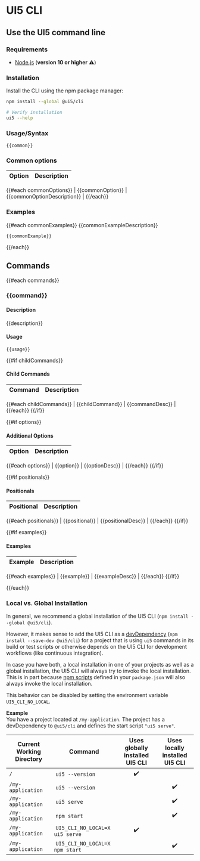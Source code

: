 # UI5 CLI
## Use the UI5 command line
### Requirements
* [Node.js](https://nodejs.org/) (**version 10 or higher** ⚠️)

### Installation

Install the CLI using the npm package manager:

```sh
npm install --global @ui5/cli

# Verify installation
ui5 --help
```

### Usage/Syntax

`
{{common}}
`

### Common options

| Option | Description |
| --- | --- |
{{#each commonOptions}}
| {{commonOption}} | {{commonOptionDescription}} |
{{/each}}

### Examples

{{#each commonExamples}}
{{commonExampleDescription}}
```
{{commonExample}}
```
{{/each}}

## Commands

{{#each commands}}
### {{command}}

#### Description

{{description}}

#### Usage

`
{{usage}}
`

{{#if childCommands}}
#### Child Commands

| Command | Description |
| --- | --- |
{{#each childCommands}}
| {{childCommand}} | {{commandDesc}} |
{{/each}}
{{/if}}

{{#if options}}
#### Additional Options

| Option | Description |
| --- | --- |
{{#each options}}
| {{option}} | {{optionDesc}} |
{{/each}}
{{/if}}

{{#if positionals}}
#### Positionals

| Positional | Description |
| --- | --- |
{{#each positionals}}
| {{positional}} | {{positionalDesc}} |
{{/each}}
{{/if}}

{{#if examples}}
#### Examples

| Example | Description |
| --- | --- |
{{#each examples}}
| {{example}} | {{exampleDesc}} |
{{/each}}
{{/if}}

{{/each}}

### Local vs. Global Installation
In general, we recommend a global installation of the UI5 CLI (`npm install --global @ui5/cli`).

However, it makes sense to add the UI5 CLI as a [devDependency](https://docs.npmjs.com/files/package.json#devdependencies) (`npm install --save-dev @ui5/cli`) for a project that is using `ui5` commands in its build or test scripts or otherwise depends on the UI5 CLI for development workflows (like continuous integration).

In case you have both, a local installation in one of your projects as well as a global installation, the UI5 CLI will always try to invoke the local installation. This is in part because [npm scripts](https://docs.npmjs.com/misc/scripts) defined in your `package.json` will also always invoke the local installation.

This behavior can be disabled by setting the environment variable `UI5_CLI_NO_LOCAL`.

**Example**  
You have a project located at `/my-application`. The project has a devDependency to `@ui5/cli` and defines the start script `"ui5 serve"`.

| Current Working Directory | Command                         | Uses globally installed UI5 CLI | Uses locally installed UI5 CLI |
| ------------------------- | ------------------------------- | :-----------------------------: | :----------------------------: |
| `/`                       |  `ui5 --version`                |               ✔️                |
| `/my-application`         |  `ui5 --version`                |                                 |               ✔️               |
| `/my-application`         |  `ui5 serve`                    |                                 |               ✔️               |
| `/my-application`         |  `npm start`                    |                                 |               ✔️               |
| `/my-application`         |  `UI5_CLI_NO_LOCAL=X ui5 serve` |               ✔️                |
| `/my-application`         |  `UI5_CLI_NO_LOCAL=X npm start` |                                 |               ✔️               |
